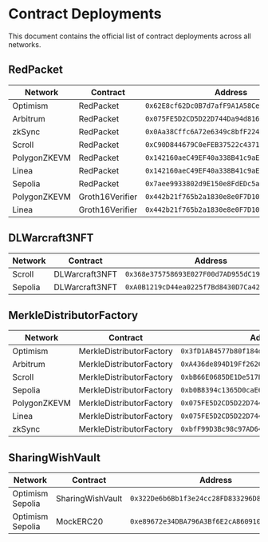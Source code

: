 # Contract Deployments

This document contains the official list of contract deployments across all networks.

## RedPacket

| Network      | Contract        | Address                                      |
| ------------ | --------------- | -------------------------------------------- |
| Optimism     | RedPacket       | `0x62E8cf62Dc0B7d7afF9A1A58CeA14976fDB16a85` |
| Arbitrum     | RedPacket       | `0x075FE5D2CD5D22D744Da94d81658143abf49D589` |
| zkSync       | RedPacket       | `0x0Aa38Cffc6A72e6349c8bfF22497AeC4A02fc75c` |
| Scroll       | RedPacket       | `0xC90D844679C0eFEB37522c43711D4856d192BD62` |
| PolygonZKEVM | RedPacket       | `0x142160aeC49EF40a338B41c9aEd49f3dCE54C7C1` |
| Linea        | RedPacket       | `0x142160aeC49EF40a338B41c9aEd49f3dCE54C7C1` |
| Sepolia      | RedPacket       | `0x7aee9933802d9E150e8FdEDc5a022a6d386BB44d` |
| PolygonZKEVM | Groth16Verifier | `0x442b21f765b2a1830e8e0F7D10F69F728B00Cc9F` |
| Linea        | Groth16Verifier | `0x442b21f765b2a1830e8e0F7D10F69F728B00Cc9F` |

## DLWarcraft3NFT

| Network | Contract       | Address                                      |
| ------- | -------------- | -------------------------------------------- |
| Scroll  | DLWarcraft3NFT | `0x368e375758693E027F00d7AD955dC199a95512F9` |
| Sepolia | DLWarcraft3NFT | `0xA0B1219cD44ea0225f7Bd8430D7Ca425064493f0` |

## MerkleDistributorFactory

| Network      | Contract                 | Address                                      |
| ------------ | ------------------------ | -------------------------------------------- |
| Optimism     | MerkleDistributorFactory | `0x3fD1AB4577b80f184de4E64C980eBA019b6C6D8E` |
| Arbitrum     | MerkleDistributorFactory | `0xA436de894D19Ff26268fCe4350b90fDbb6BB8219` |
| Scroll       | MerkleDistributorFactory | `0xbB66E0685DE1De517B3a3169f460226b59107A46` |
| Sepolia      | MerkleDistributorFactory | `0xb0B8394c1365D0caE674b3254B1e4A19aAEddc5A` |
| PolygonZKEVM | MerkleDistributorFactory | `0x075FE5D2CD5D22D744Da94d81658143abf49D589` |
| Linea        | MerkleDistributorFactory | `0x075FE5D2CD5D22D744Da94d81658143abf49D589` |
| zkSync       | MerkleDistributorFactory | `0xbfF99D3Bc98c97AD6486eC114436DeA7D38E063e` |

## SharingWishVault

| Network          | Contract         | Address                                      |
| ---------------- | ---------------- | -------------------------------------------- |
| Optimism Sepolia | SharingWishVault | `0x322De6b6Bb1f3e24cc28FD833296D8EE93DA6F49` |
| Optimism Sepolia | MockERC20        | `0xe89672e34DBA796A3Bf6E2cA860910765Dcc393E` |
